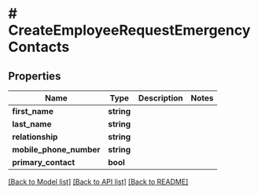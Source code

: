 # # CreateEmployeeRequestEmergencyContacts

## Properties

Name | Type | Description | Notes
------------ | ------------- | ------------- | -------------
**first_name** | **string** |  |
**last_name** | **string** |  |
**relationship** | **string** |  |
**mobile_phone_number** | **string** |  |
**primary_contact** | **bool** |  |

[[Back to Model list]](../../README.md#models) [[Back to API list]](../../README.md#endpoints) [[Back to README]](../../README.md)
